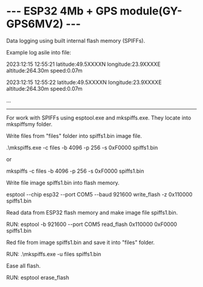 # --- ESP32 4Mb + GPS module(GY-GPS6MV2) ---
Data logging using  built internal flash memory (SPIFFs).


Example log asile into file:

2023:12:15 12:55:21 latitude:49.5XXXXN longitude:23.9XXXXE altitude:264.30m speed:0.07m

2023:12:15 12:55:22 latitude:49.5XXXXN longitude:23.9XXXXE altitude:264.30m speed:0.07m

...

--------------------------------------------------------------------------
For work with SPIFFs using esptool.exe and mkspiffs.exe. They locate into mkspiffsmy folder.

Write files from "files" folder into spiffs1.bin image file.

.\mkspiffs.exe -c files -b 4096 -p 256 -s 0xF0000 spiffs1.bin

or

mkspiffs -c files -b 4096 -p 256 -s 0xF0000 spiffs1.bin

Write file image spiffs1.bin into flash memory.

esptool --chip esp32 --port COM5 --baud 921600 write_flash -z 0x110000 spiffs1.bin


Read data from ESP32 flash memory and make image file spiffs1.bin.

RUN: esptool -b 921600 --port COM5 read_flash 0x110000 0xF0000 spiffs1.bin

Red file from image spiffs1.bin and save it into "files" folder.

RUN: .\mkspiffs.exe -u files spiffs1.bin

Ease all flash.

RUN: esptool erase_flash

 
